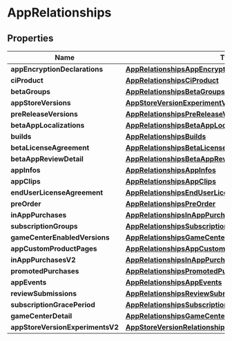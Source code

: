 

# AppRelationships


## Properties

| Name | Type | Description | Notes |
|------------ | ------------- | ------------- | -------------|
|**appEncryptionDeclarations** | [**AppRelationshipsAppEncryptionDeclarations**](AppRelationshipsAppEncryptionDeclarations.md) |  |  [optional] |
|**ciProduct** | [**AppRelationshipsCiProduct**](AppRelationshipsCiProduct.md) |  |  [optional] |
|**betaGroups** | [**AppRelationshipsBetaGroups**](AppRelationshipsBetaGroups.md) |  |  [optional] |
|**appStoreVersions** | [**AppStoreVersionExperimentV2RelationshipsControlVersions**](AppStoreVersionExperimentV2RelationshipsControlVersions.md) |  |  [optional] |
|**preReleaseVersions** | [**AppRelationshipsPreReleaseVersions**](AppRelationshipsPreReleaseVersions.md) |  |  [optional] |
|**betaAppLocalizations** | [**AppRelationshipsBetaAppLocalizations**](AppRelationshipsBetaAppLocalizations.md) |  |  [optional] |
|**builds** | [**AppRelationshipsBuilds**](AppRelationshipsBuilds.md) |  |  [optional] |
|**betaLicenseAgreement** | [**AppRelationshipsBetaLicenseAgreement**](AppRelationshipsBetaLicenseAgreement.md) |  |  [optional] |
|**betaAppReviewDetail** | [**AppRelationshipsBetaAppReviewDetail**](AppRelationshipsBetaAppReviewDetail.md) |  |  [optional] |
|**appInfos** | [**AppRelationshipsAppInfos**](AppRelationshipsAppInfos.md) |  |  [optional] |
|**appClips** | [**AppRelationshipsAppClips**](AppRelationshipsAppClips.md) |  |  [optional] |
|**endUserLicenseAgreement** | [**AppRelationshipsEndUserLicenseAgreement**](AppRelationshipsEndUserLicenseAgreement.md) |  |  [optional] |
|**preOrder** | [**AppRelationshipsPreOrder**](AppRelationshipsPreOrder.md) |  |  [optional] |
|**inAppPurchases** | [**AppRelationshipsInAppPurchases**](AppRelationshipsInAppPurchases.md) |  |  [optional] |
|**subscriptionGroups** | [**AppRelationshipsSubscriptionGroups**](AppRelationshipsSubscriptionGroups.md) |  |  [optional] |
|**gameCenterEnabledVersions** | [**AppRelationshipsGameCenterEnabledVersions**](AppRelationshipsGameCenterEnabledVersions.md) |  |  [optional] |
|**appCustomProductPages** | [**AppRelationshipsAppCustomProductPages**](AppRelationshipsAppCustomProductPages.md) |  |  [optional] |
|**inAppPurchasesV2** | [**AppRelationshipsInAppPurchasesV2**](AppRelationshipsInAppPurchasesV2.md) |  |  [optional] |
|**promotedPurchases** | [**AppRelationshipsPromotedPurchases**](AppRelationshipsPromotedPurchases.md) |  |  [optional] |
|**appEvents** | [**AppRelationshipsAppEvents**](AppRelationshipsAppEvents.md) |  |  [optional] |
|**reviewSubmissions** | [**AppRelationshipsReviewSubmissions**](AppRelationshipsReviewSubmissions.md) |  |  [optional] |
|**subscriptionGracePeriod** | [**AppRelationshipsSubscriptionGracePeriod**](AppRelationshipsSubscriptionGracePeriod.md) |  |  [optional] |
|**gameCenterDetail** | [**AppRelationshipsGameCenterDetail**](AppRelationshipsGameCenterDetail.md) |  |  [optional] |
|**appStoreVersionExperimentsV2** | [**AppStoreVersionRelationshipsAppStoreVersionExperiments**](AppStoreVersionRelationshipsAppStoreVersionExperiments.md) |  |  [optional] |



